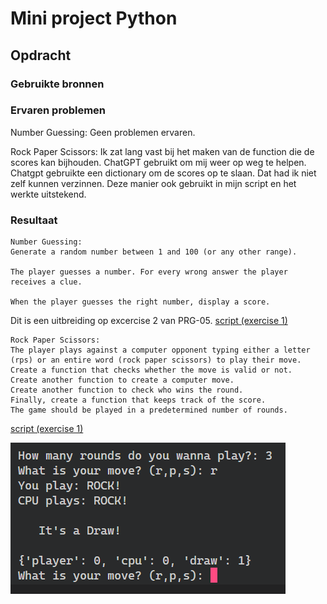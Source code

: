 # Mini project Python

## Opdracht
### Gebruikte bronnen

### Ervaren problemen
Number Guessing:
Geen problemen ervaren.

Rock Paper Scissors:
Ik zat lang vast bij het maken van de function die de scores kan bijhouden. ChatGPT gebruikt om mij weer op weg te helpen. Chatgpt gebruikte een dictionary om de scores op te slaan. Dat had ik niet zelf kunnen verzinnen. Deze manier ook gebruikt in mijn script en het werkte uitstekend.

### Resultaat

```
Number Guessing:
Generate a random number between 1 and 100 (or any other range).

The player guesses a number. For every wrong answer the player receives a clue.

When the player guesses the right number, display a score.
```

Dit is een uitbreiding op excercise 2 van PRG-05.
[script (exercise 1)](code/09_1.py)


```
Rock Paper Scissors:
The player plays against a computer opponent typing either a letter (rps) or an entire word (rock paper scissors) to play their move.
Create a function that checks whether the move is valid or not.
Create another function to create a computer move.
Create another function to check who wins the round.
Finally, create a function that keeps track of the score.
The game should be played in a predetermined number of rounds.
```
[script (exercise 1)](code/09_2.py)

![Image](https://github.com/techgrounds/techgrounds-kaman/blob/main/00_includes/PRG-09_screenshot01.png)

